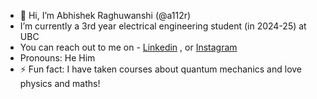 - 👋 Hi, I’m Abhishek Raghuwanshi (@a112r)
- I’m currently a 3rd year electrical engineering student (in 2024-25) at UBC
- You can reach out to me on - [Linkedin](linkedin.com/a112r/) , or [Instagram](instagram.com/abh1shek.r)
- Pronouns: He Him
- ⚡ Fun fact: I have taken courses about quantum mechanics and love physics and maths!

<!---
a112r/a112r is a ✨ special ✨ repository because its `README.md` (this file) appears on your GitHub profile.
You can click the Preview link to take a look at your changes.
--->
